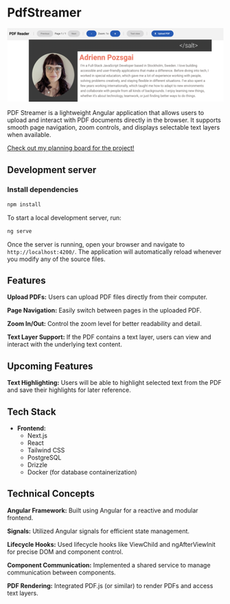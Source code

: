 # PdfStreamer

<img src="/public/demo.png" alt="Demo Image of PDF Streamer" width="600"/>

PDF Streamer is a lightweight Angular application that allows users to upload and interact with PDF documents directly in the browser. It supports smooth page navigation, zoom controls, and displays selectable text layers when available. 

<a href="https://github.com/users/Apozsgai97/projects/7"> Check out my planning board for the project!</a>

## Development server

### Install dependencies
```bash
npm install
```

To start a local development server, run:

```bash
ng serve
```

Once the server is running, open your browser and navigate to `http://localhost:4200/`. The application will automatically reload whenever you modify any of the source files.


## Features
**Upload PDFs:** Users can upload PDF files directly from their computer.

**Page Navigation:** Easily switch between pages in the uploaded PDF.

**Zoom In/Out:** Control the zoom level for better readability and detail.

**Text Layer Support:** If the PDF contains a text layer, users can view and interact with the underlying text content.


## Upcoming Features
**Text Highlighting:** Users will be able to highlight selected text from the PDF and save their highlights for later reference.

## Tech Stack
- **Frontend:**
  - Next.js
  - React
  - Tailwind CSS
  - PostgreSQL
  - Drizzle
  - Docker (for database containerization)

## Technical Concepts
**Angular Framework:** Built using Angular for a reactive and modular frontend.

**Signals:** Utilized Angular signals for efficient state management.

**Lifecycle Hooks:** Used lifecycle hooks like ViewChild and ngAfterViewInit for precise DOM and component control.

**Component Communication:** Implemented a shared service to manage communication between components.

**PDF Rendering:** Integrated PDF.js (or similar) to render PDFs and access text layers.
